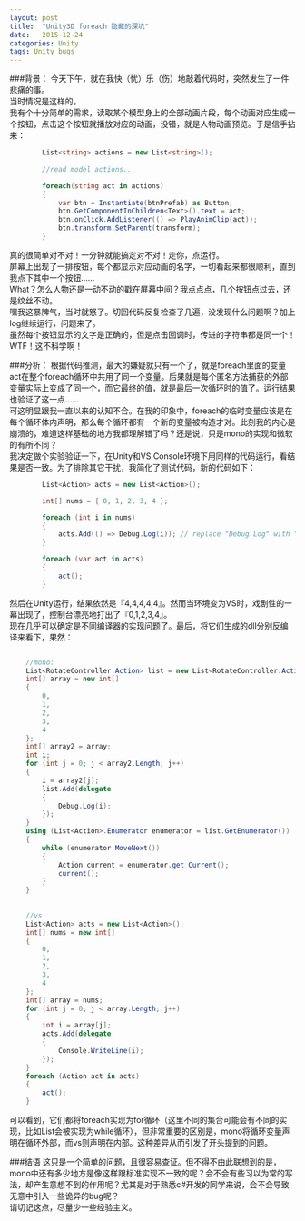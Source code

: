```yaml
---
layout: post
title:  "Unity3D foreach 隐藏的深坑"
date:   2015-12-24
categories: Unity
tags: Unity bugs
---
```


###背景：
今天下午，就在我快（忧）乐（伤）地敲着代码时，突然发生了一件悲痛的事。<br>
当时情况是这样的。<br>
我有个十分简单的需求，读取某个模型身上的全部动画片段，每个动画对应生成一个按钮，点击这个按钮就播放对应的动画，没错，就是人物动画预览。于是信手拈来：<br>

```csharp
        List<string> actions = new List<string>();
		
		//read model actions...

        foreach(string act in actions)
        {
            var btn = Instantiate(btnPrefab) as Button;
            btn.GetComponentInChildren<Text>().text = act;
            btn.onClick.AddListener(() => PlayAnimClip(act));
            btn.transform.SetParent(transform);
        }
```

真的很简单对不对！一分钟就能搞定对不对！走你，点运行。<br>
屏幕上出现了一排按钮，每个都显示对应动画的名字，一切看起来都很顺利，直到我点下其中一个按钮……<br>
What？怎么人物还是一动不动的戳在屏幕中间？我点点点，几个按钮点过去，还是纹丝不动。<br>
嘿我这暴脾气，当时就怒了。切回代码反复检查了几遍，没发现什么问题啊？加上log继续运行，问题来了。<br>
虽然每个按钮显示的文字是正确的，但是点击回调时，传进的字符串都是同一个！WTF！这不科学啊！<br>


###分析：
根据代码推测，最大的嫌疑就只有一个了，就是foreach里面的变量act在整个foreach循环中共用了同一个变量。后果就是每个匿名方法捕获的外部变量实际上变成了同一个，而它最终的值，就是最后一次循环时的值了。运行结果也验证了这一点……<br>
可这明显跟我一直以来的认知不合。在我的印象中，foreach的临时变量应该是在每个循环体内声明，那么每个循环都有一个新的变量被构造才对。此刻我的内心是崩溃的，难道这样基础的地方我都理解错了吗？还是说，只是mono的实现和微软的有所不同？<br>
我决定做个实验验证一下，在Unity和VS Console环境下用同样的代码运行，看结果是否一致。为了排除其它干扰，我简化了测试代码，新的代码如下：<br>

```csharp
		List<Action> acts = new List<Action>();

        int[] nums = { 0, 1, 2, 3, 4 };

        foreach (int i in nums)
        {
            acts.Add(() => Debug.Log(i)); // replace "Debug.Log" with "Console.WriteLine" in VS Console
        }

        foreach (var act in acts)
        {
            act();
        }
```

然后在Unity运行，结果依然是『4,4,4,4,4』。然而当环境变为VS时，戏剧性的一幕出现了，控制台漂亮地打出了『0,1,2,3,4』。<br>
现在几乎可以确定是不同编译器的实现问题了。最后，将它们生成的dll分别反编译来看下，果然：<br>

```csharp

	//mono:
	List<RotateController.Action> list = new List<RotateController.Action>();
	int[] array = new int[]
	{
		0,
		1,
		2,
		3,
		4
	};
	int[] array2 = array;
	int i;
	for (int j = 0; j < array2.Length; j++)
	{
		i = array2[j];
		list.Add(delegate
		{
			Debug.Log(i);
		});
	}
	using (List<Action>.Enumerator enumerator = list.GetEnumerator())
	{
		while (enumerator.MoveNext())
		{
			Action current = enumerator.get_Current();
			current();
		}
	}
	
	
	//vs
	List<Action> acts = new List<Action>();
	int[] nums = new int[]
	{
		0,
		1,
		2,
		3,
		4
	};
	int[] array = nums;
	for (int j = 0; j < array.Length; j++)
	{
		int i = array[j];
		acts.Add(delegate
		{
			Console.WriteLine(i);
		});
	}
	foreach (Action act in acts)
	{
		act();
	}

```

可以看到，它们都将foreach实现为for循环（这里不同的集合可能会有不同的实现，比如List<T>会被实现为while循环），但非常重要的区别是，mono将循环变量声明在循环外部，而vs则声明在内部。这种差异从而引发了开头提到的问题。<br>


###结语
这只是一个简单的问题，且很容易查证。但不得不由此联想到的是，mono中还有多少地方是像这样跟标准实现不一致的呢？会不会有些习以为常的写法，却产生意想不到的作用呢？尤其是对于熟悉c#开发的同学来说，会不会导致无意中引入一些诡异的bug呢？<br>
请切记这点，尽量少一些经验主义。<br>

